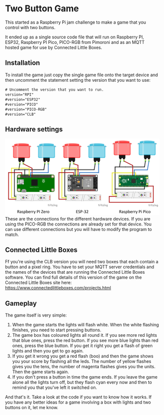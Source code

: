 # Two Button Game

This started as a Raspberry Pi jam challenge to make a game that you control with two buttons.

It ended up as a single source code file that will run on Raspberry PI, ESP32, Raspberry PI Pico,  PICO-RGB from Pimoroni and as an MQTT hosted game for use by Connected Little Boxes. 
## Installation
To install the game just copy the single game file onto the target device and then uncomment the statement setting the version that you want to use:
```
# Uncomment the version that you want to run.
version="RPI"
#version="ESP32"
#version="PICO"
#version="PICO-RGB"
#version="CLB"
```
## Hardware settings
![Circuits for Pi, ESP32 and Raspberry Pi Pico](images/circuits.png)
These are the connections for the different hardware devices. If you are using the PICO-RGB the connections are already set for that device. You can use different connections but you will have to modify the program to match.
## Connected Little Boxes
Ff you're using the CLB version you will need two boxes that each contain a button and a pixel ring. You have to set your MQTT server credentials and the names of the devices that are running the Connected Little Boxes software. You can find full details of this version of the game on the Connected Little Boxes site here: https://www.connectedlittleboxes.com/projects.html

## Gameplay
The game itself is very simple:

1. When the game starts the lights will flash white. When the white flashing finishes, you need to start pressing buttons.
2. The game box has coloured lights all round it. If you see more red lights that blue ones, press the red button. If you see more blue lights than red ones, press the blue button. If you get it right you get a flash of green lights and then you get to go again.
3. If you get it wrong you get a red flash (boo) and then the game shows you your score by flashing all the leds. The number of yellow flashes gives you the tens, the number of magenta flashes gives you the units. Then the game starts again. 
4. If you don't press a button in time the game ends. If you leave the game alone all the lights turn off, but they flash cyan every now and then to remind you that you've left it switched on.

And that's it. Take a look at the code if you want to know how it works. If you have any better ideas for a game involving a box with lights and two buttons on it, let me know. 